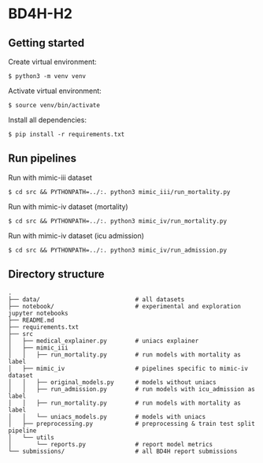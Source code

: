# BD4H-H2

## Getting started
Create virtual environment:
``` 
$ python3 -m venv venv
```

Activate virtual environment:
``` 
$ source venv/bin/activate
```

Install all dependencies:
``` 
$ pip install -r requirements.txt
```

## Run pipelines
Run with mimic-iii dataset
```
$ cd src && PYTHONPATH=../:. python3 mimic_iii/run_mortality.py
```

Run with mimic-iv dataset (mortality)
```
$ cd src && PYTHONPATH=../:. python3 mimic_iv/run_mortality.py
```

Run with mimic-iv dataset (icu admission)
```
$ cd src && PYTHONPATH=../:. python3 mimic_iv/run_admission.py
```

## Directory structure
```
.
├── data/                           # all datasets
├── notebook/                       # experimental and exploration jupyter notebooks
├── README.md
├── requirements.txt
├── src
│   ├── medical_explainer.py        # uniacs explainer
│   ├── mimic_iii
│   │   ├── run_mortality.py        # run models with mortality as label
│   ├── mimic_iv                    # pipelines specific to mimic-iv dataset
│   │   ├── original_models.py      # models without uniacs
│   │   ├── run_admission.py        # run models with icu_admission as label
│   │   ├── run_mortality.py        # run models with mortality as label
│   │   └── uniacs_models.py        # models with uniacs
│   ├── preprocessing.py            # preprocessing & train test split pipeline 
│   └── utils
│       └── reports.py              # report model metrics
└── submissions/                    # all BD4H report submissions
```
